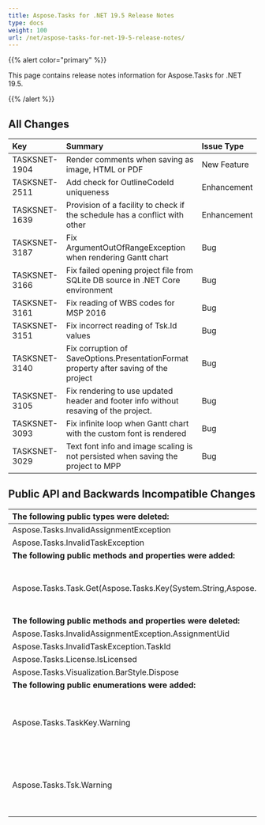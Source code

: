 ```yaml
---
title: Aspose.Tasks for .NET 19.5 Release Notes
type: docs
weight: 100
url: /net/aspose-tasks-for-net-19-5-release-notes/
---
```


{{% alert color="primary" %}} 

This page contains release notes information for Aspose.Tasks for .NET 19.5.

{{% /alert %}} 
## **All Changes**

|**Key**|**Summary**|**Issue Type**|
| :- | :- | :- |
|TASKSNET-1904|Render comments when saving as image, HTML or PDF|New Feature|
|TASKSNET-2511|Add check for OutlineCodeId uniqueness|Enhancement|
|TASKSNET-1639|Provision of a facility to check if the schedule has a conflict with other|Enhancement|
|TASKSNET-3187|Fix ArgumentOutOfRangeException when rendering Gantt chart|Bug|
|TASKSNET-3166|Fix failed opening project file from SQLite DB source in .NET Core environment|Bug|
|TASKSNET-3161|Fix reading of WBS codes for MSP 2016|Bug|
|TASKSNET-3151|Fix incorrect reading of Tsk.Id values|Bug|
|TASKSNET-3140|Fix corruption of SaveOptions.PresentationFormat property after saving of the project|Bug|
|TASKSNET-3105|Fix rendering to use updated header and footer info without resaving of the project.|Bug|
|TASKSNET-3093|Fix infinite loop when Gantt chart with the custom font is rendered|Bug|
|TASKSNET-3029|Text font info and image scaling is not persisted when saving the project to MPP|Bug|

## **Public API and Backwards Incompatible Changes**

|**The following public types were deleted:**|**Description**|
| :- | :- |
|Aspose.Tasks.InvalidAssignmentException| |
|Aspose.Tasks.InvalidTaskException| |
|**The following public methods and properties were added:**|**Description**|
|Aspose.Tasks.Task.Get(Aspose.Tasks.Key(System.String,Aspose.Tasks.TaskKey))|Returns the value to which the property is mapped in this container.|
|**The following public methods and properties were deleted:**|**Description**|
|Aspose.Tasks.InvalidAssignmentException.AssignmentUid| |
|Aspose.Tasks.InvalidTaskException.TaskId| |
|Aspose.Tasks.License.IsLicensed| |
|Aspose.Tasks.Visualization.BarStyle.Dispose| |
|**The following public enumerations were added:**|**Description**|
|Aspose.Tasks.TaskKey.Warning|Represents the flag which indicates that the task has schedule discrepancies.|
|Aspose.Tasks.Tsk.Warning|Represents the flag which indicates that the task has schedule discrepancies.|

